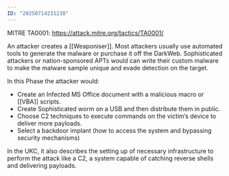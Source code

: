 ```yaml
---
ID: "20250714231238"
---
```

MITRE TA0001:
https://attack.mitre.org/tactics/TA0001/

An attacker creates a [[Weaponiser]]. Most attackers usually use automated tools to generate the malware or purchase it off the DarkWeb. Sophisticated attackers or nation-sponsored APTs would can write their custom malware to make the malware sample unique and evade detection on the target.

In this Phase the attacker would:
- Create an Infected MS Office document with a malicious macro or [[VBA]] scripts.
- Create Sophisticated worm on a USB and then distribute them in public.
- Choose C2 techniques to execute commands on the victim’s device to deliver more payloads.
- Select a backdoor implant (how to access the system and bypassing security mechanisms)

In the UKC, it also describes the setting up of necessary infrastructure to perform the attack like a C2, a system capable of catching reverse shells and delivering payloads.